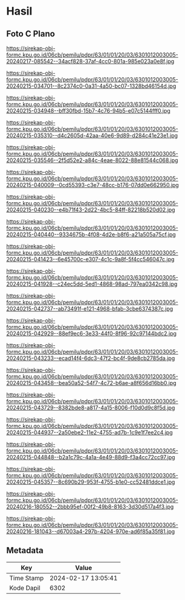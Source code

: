 # Hasil

## Foto C Plano

https://sirekap-obj-formc.kpu.go.id/06cb/pemilu/pdpr/63/01/01/20/03/6301012003005-20240217-085542--34acf828-37af-4cc0-801a-985e023a0e8f.jpg

https://sirekap-obj-formc.kpu.go.id/06cb/pemilu/pdpr/63/01/01/20/03/6301012003005-20240215-034701--8c2374c0-0a31-4a50-bc07-1328bd46154d.jpg

https://sirekap-obj-formc.kpu.go.id/06cb/pemilu/pdpr/63/01/01/20/03/6301012003005-20240215-034948--bff30fbd-15b7-4c76-94b5-e07c5144fff0.jpg

https://sirekap-obj-formc.kpu.go.id/06cb/pemilu/pdpr/63/01/01/20/03/6301012003005-20240215-035310--d4c2605d-42aa-40e6-9d89-d284c41e23e1.jpg

https://sirekap-obj-formc.kpu.go.id/06cb/pemilu/pdpr/63/01/01/20/03/6301012003005-20240215-035546--2f5d52e2-a84c-4eae-8022-88e81544c068.jpg

https://sirekap-obj-formc.kpu.go.id/06cb/pemilu/pdpr/63/01/01/20/03/6301012003005-20240215-040009--0cd55393-c3e7-48cc-b176-07dd0e662950.jpg

https://sirekap-obj-formc.kpu.go.id/06cb/pemilu/pdpr/63/01/01/20/03/6301012003005-20240215-040230--e4b71f43-2d22-4bc5-84ff-82218b520d02.jpg

https://sirekap-obj-formc.kpu.go.id/06cb/pemilu/pdpr/63/01/01/20/03/6301012003005-20240215-040440--9334675b-4f08-4d2e-b8f6-a21a505a75cf.jpg

https://sirekap-obj-formc.kpu.go.id/06cb/pemilu/pdpr/63/01/01/20/03/6301012003005-20240215-041423--6e45700c-e307-4c1c-9a8f-5f4cc546047c.jpg

https://sirekap-obj-formc.kpu.go.id/06cb/pemilu/pdpr/63/01/01/20/03/6301012003005-20240215-041928--c24ec5dd-5ed1-4868-98ad-797ea0342c98.jpg

https://sirekap-obj-formc.kpu.go.id/06cb/pemilu/pdpr/63/01/01/20/03/6301012003005-20240215-042737--ab73491f-e121-4968-bfab-3cbe6374387c.jpg

https://sirekap-obj-formc.kpu.go.id/06cb/pemilu/pdpr/63/01/01/20/03/6301012003005-20240215-042929--88ef9ec6-3e33-44f0-8f96-92c97144bdc2.jpg

https://sirekap-obj-formc.kpu.go.id/06cb/pemilu/pdpr/63/01/01/20/03/6301012003005-20240215-043233--ecad14f4-6dc3-47f2-bc4f-9de8cb2785da.jpg

https://sirekap-obj-formc.kpu.go.id/06cb/pemilu/pdpr/63/01/01/20/03/6301012003005-20240215-043458--bea50a52-54f7-4c72-b6ae-a8f656d16bb0.jpg

https://sirekap-obj-formc.kpu.go.id/06cb/pemilu/pdpr/63/01/01/20/03/6301012003005-20240215-043729--8382bde8-a817-4a15-8006-f10d0d9c8f5d.jpg

https://sirekap-obj-formc.kpu.go.id/06cb/pemilu/pdpr/63/01/01/20/03/6301012003005-20240215-044937--2a50ebe2-11e2-4755-ad7b-1c9e1f7ee2c4.jpg

https://sirekap-obj-formc.kpu.go.id/06cb/pemilu/pdpr/63/01/01/20/03/6301012003005-20240215-044848--b2a1c79c-4a1a-4e49-88d9-f3a4cc72cc97.jpg

https://sirekap-obj-formc.kpu.go.id/06cb/pemilu/pdpr/63/01/01/20/03/6301012003005-20240215-045357--8c690b29-953f-4755-b1e0-cc52481ddce1.jpg

https://sirekap-obj-formc.kpu.go.id/06cb/pemilu/pdpr/63/01/01/20/03/6301012003005-20240216-180552--2bbb95ef-00f2-49b8-8163-3d30d517a4f3.jpg

https://sirekap-obj-formc.kpu.go.id/06cb/pemilu/pdpr/63/01/01/20/03/6301012003005-20240216-181043--d67003a4-297b-4204-970e-ad6f85a35f81.jpg


## Metadata

| Key        | Value               |
| ---------- | ------------------- |
| Time Stamp | 2024-02-17 13:05:41 |
| Kode Dapil | 6302                |



